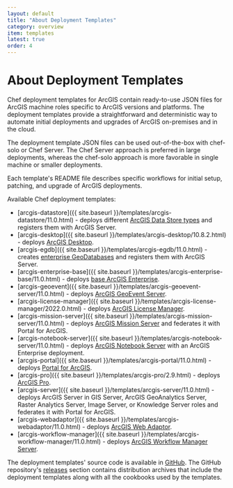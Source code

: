 ```yaml
---
layout: default
title: "About Deployment Templates"
category: overview
item: templates
latest: true
order: 4
---
```


# About Deployment Templates

Chef deployment templates for ArcGIS contain ready-to-use JSON files for ArcGIS machine roles specific to ArcGIS versions and platforms. The deployment templates provide a straightforward and deterministic way to automate initial deployments and upgrades of ArcGIS on-premises and in the cloud.

The deployment template JSON files can be used out-of-the-box with chef-solo or Chef Server. The Chef Server approach is preferred in large deployments, whereas the chef-solo approach is more favorable in single machine or smaller deployments.

Each template's README file describes specific workflows for initial setup, patching, and upgrade of ArcGIS deployments.

Available Chef deployment templates:

* [arcgis-datastore]({{ site.baseurl }}/templates/arcgis-datastore/11.0.html) - deploys different [ArcGIS Data Store types](https://enterprise.arcgis.com/en/portal/11.0/administer/windows/what-is-arcgis-data-store.htm) and registers them with ArcGIS Server.
* [arcgis-desktop]({{ site.baseurl }}/templates/arcgis-desktop/10.8.2.html) - deploys [ArcGIS Desktop](https://desktop.arcgis.com/en/).
* [arcgis-egdb]({{ site.baseurl }}/templates/arcgis-egdb/11.0.html) - creates [enterprise GeoDatabases](https://enterprise.arcgis.com/en/server/11.0/manage-data/windows/enterprise-geodatabases-and-arcgis-enterprise.htm) and registers them with ArcGIS Server.
* [arcgis-enterprise-base]({{ site.baseurl }}/templates/arcgis-enterprise-base/11.0.html) - deploys [base ArcGIS Enterprise](https://enterprise.arcgis.com/en/get-started/11.0/windows/base-arcgis-enterprise-deployment.htm).
* [arcgis-geoevent]({{ site.baseurl }}/templates/arcgis-geoevent-server/11.0.html) - deploys [ArcGIS GeoEvent Server](https://enterprise.arcgis.com/en/geoevent/).
* [arcgis-license-manager]({{ site.baseurl }}/templates/arcgis-license-manager/2022.0.html) - deploys [ArcGIS License Manager](https://desktop.arcgis.com/en/license-manager/latest/welcome.htm).
* [arcgis-mission-server]({{ site.baseurl }}/templates/arcgis-mission-server/11.0.html) - deploys [ArcGIS Mission Server](https://enterprise.arcgis.com/en/mission/) and federates it with  Portal for ArcGIS.
* [arcgis-notebook-server]({{ site.baseurl }}/templates/arcgis-notebook-server/11.0.html) - deploys [ArcGIS Notebook Server](https://enterprise.arcgis.com/en/notebook/) with an ArcGIS Enterprise deployment.
* [arcgis-portal]({{ site.baseurl }}/templates/arcgis-portal/11.0.html) - deploys [Portal for ArcGIS](https://enterprise.arcgis.com/en/portal/).
* [arcgis-pro]({{ site.baseurl }}/templates/arcgis-pro/2.9.html) - deploys [ArcGIS Pro](https://www.esri.com/en-us/arcgis/products/arcgis-pro/overview).
* [arcgis-server]({{ site.baseurl }}/templates/arcgis-server/11.0.html) - deploys ArcGIS Server in GIS Server, ArcGIS GeoAnalytics Server, Raster Analytics Server, Image Server, or Knowledge Server roles and federates it with Portal for ArcGIS.
* [arcgis-webadaptor]({{ site.baseurl }}/templates/arcgis-webadaptor/11.0.html) - deploys [ArcGIS Web Adaptor](https://enterprise.arcgis.com/en/server/11.0/install/windows/about-the-arcgis-web-adaptor.htm).
* [arcgis-workflow-manager]({{ site.baseurl }}/templates/arcgis-workflow-manager/11.0.html) - deploys [ArcGIS Workflow Manager Server](https://enterprise.arcgis.com/en/workflow/).

 The deployment templates' source code is available in [GitHub](https://github.com/Esri/arcgis-cookbook). The GitHub repository's [releases](https://github.com/Esri/arcgis-cookbook/releases) section contains distribution archives that include the deployment templates along with all the cookbooks used by the templates.
